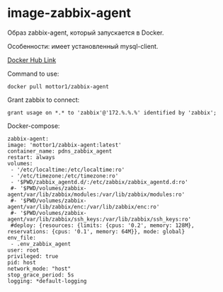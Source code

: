 # image-zabbix-agent

Образ zabbix-agent, который запускается в Docker.

Особенности: имеет установленный mysql-client.

[Docker Hub Link](https://hub.docker.com/r/mottor1/zabbix-agent)

Command to use:

    docker pull mottor1/zabbix-agent

Grant zabbix to connect:

    grant usage on *.* to 'zabbix'@'172.%.%.%' identified by 'zabbix';

Docker-compose:

    zabbix-agent:
    image: 'mottor1/zabbix-agent:latest'
    container_name: pdns_zabbix_agent
    restart: always
    volumes:
     - '/etc/localtime:/etc/localtime:ro'
     - '/etc/timezone:/etc/timezone:ro'
     - '$PWD/zabbix_agentd.d/:/etc/zabbix/zabbix_agentd.d:ro'
     #- '$PWD/volumes/zabbix-agent/var/lib/zabbix/modules:/var/lib/zabbix/modules:ro'
     #- '$PWD/volumes/zabbix-agent/var/lib/zabbix/enc:/var/lib/zabbix/enc:ro'
     #- '$PWD/volumes/zabbix-agent/var/lib/zabbix/ssh_keys:/var/lib/zabbix/ssh_keys:ro'
     #deploy: {resources: {limits: {cpus: '0.2', memory: 128M}, reservations: {cpus: '0.1', memory: 64M}}, mode: global}
    env_file:
     - .env_zabbix_agent
    user: root
    privileged: true
    pid: host
    network_mode: "host"
    stop_grace_period: 5s
    logging: *default-logging